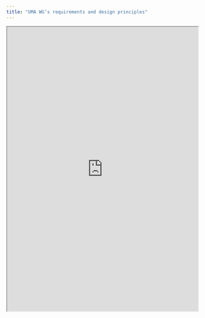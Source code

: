 ```yaml
---
title: "UMA WG’s requirements and design principles"
---
```



<iframe height="750" width="100%" src="https://ewelton.github.io/ktest/wiki.html#UMA%20WG%E2%80%99s%20requirements%20and%20design%20principles"></iframe>

